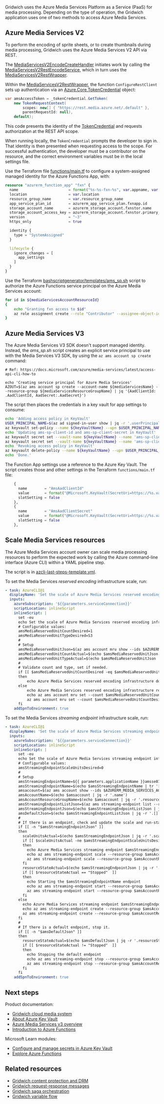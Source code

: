 

Gridwich uses the Azure Media Services Platform as a Service (PaaS) for media processing. Depending on the type of operation, the Gridwich application uses one of two methods to access Azure Media Services.

## Azure Media Services V2

To perform the encoding of sprite sheets, or to create thumbnails during media processing, Gridwich uses the Azure Media Services V2 API via REST.

The [MediaServicesV2EncodeCreateHandler](https://github.com/mspnp/gridwich/blob/main/src/Gridwich.SagaParticipants.Encode.MediaServicesV2/src/EventGridHandlers/MediaServicesV2EncodeCreateHandler.cs) initiates work by calling the [MediaServicesV2RestEncodeService](https://github.com/mspnp/gridwich/blob/main/src/Gridwich.SagaParticipants.Encode.MediaServicesV2/src/Services/MediaServicesV2RestEncodeService.cs), which in turn uses the [MediaServicesV2RestWrapper](https://github.com/mspnp/gridwich/blob/main/src/Gridwich.SagaParticipants.Encode.MediaServicesV2/src/Services/MediaServicesV2RestWrapper.cs).

Within the [MediaServicesV2RestWrapper](https://github.com/mspnp/gridwich/blob/main/src/Gridwich.SagaParticipants.Encode.MediaServicesV2/src/Services/MediaServicesV2RestWrapper.cs), the function `ConfigureRestClient` sets up authentication via an [Azure.Core.TokenCredential](/dotnet/api/azure.identity.defaultazurecredential) object:

```csharp
var amsAccessToken = _tokenCredential.GetToken(
    new TokenRequestContext(
        scopes: new[] { "https://rest.media.azure.net/.default" },
        parentRequestId: null),
    default);
```

This code presents the identity of the [TokenCredential](/dotnet/api/azure.identity.interactivebrowsercredential) and requests authorization at the REST API scope.

When running locally, the `TokenCredential` prompts the developer to sign in. That identity is then presented when requesting access to the scope. For successful authentication, the developer must be a contributor on the resource, and the correct environment variables must be in the local settings file.

Use the Terraform file [functions/main.tf](https://github.com/mspnp/gridwich/blob/main/infrastructure/terraform/functions/main.tf) to configure a system-assigned managed identity for the Azure Functions App, with:

```terraform
resource "azurerm_function_app" "fxn" {
  name                       = format("%s-%s-fxn-%s", var.appname, var.domainprefix, var.environment)
  location                   = var.location
  resource_group_name        = var.resource_group_name
  app_service_plan_id        = azurerm_app_service_plan.fxnapp.id
  storage_account_name       = azurerm_storage_account.fxnstor.name
  storage_account_access_key = azurerm_storage_account.fxnstor.primary_access_key
  version                    = "~3"
  https_only                 = true

  identity {
    type = "SystemAssigned"
  }

  lifecycle {
    ignore_changes = [
      app_settings
    ]
  }
}
```

Use the Terraform [bashscriptgenerator/templates/ams_sp.sh](https://github.com/mspnp/gridwich/blob/main/infrastructure/terraform/bashscriptgenerator/templates/ams_sp.sh) script to authorize the Azure Functions service principal on the Azure Media Services account:

```bash
for id in ${mediaServicesAccountResourceId}
{
    echo "Granting fxn access to $id"
    az role assignment create --role "Contributor" --assignee-object-id ${functionPrincipalId} --scope $id
}
```

## Azure Media Services V3

The Azure Media Services V3 SDK doesn't support managed identity. Instead, the *ams_sp.sh* script creates an explicit service principal to use with the Media Services V3 SDK, by using the `az ams account sp create` command:

```azurecli
# Ref: https://docs.microsoft.com/azure/media-services/latest/access-api-cli-how-to

echo 'Creating service principal for Azure Media Services'
AZOUT=$(az ams account sp create --account-name ${mediaServicesName} --resource-group ${mediaServicesResourceGroupName} | jq '{AadClientId: .AadClientId, AadSecret:.AadSecret}')
```

The script then places the credentials in a key vault for app settings to consume:

```bash
echo 'Adding access policy in KeyVault'
USER_PRINCIPAL_NAME=$(az ad signed-in-user show | jq -r '.userPrincipalName')
az keyvault set-policy --name ${keyVaultName} --upn $USER_PRINCIPAL_NAME --secret-permissions set get list delete > /dev/null
echo 'Updating ams-sp-client-id and ams-sp-client-secret in KeyVault'
az keyvault secret set --vault-name ${keyVaultName} --name 'ams-sp-client-id' --value $(echo $AZOUT | jq -r '.AadClientId') > /dev/null
az keyvault secret set --vault-name ${keyVaultName} --name 'ams-sp-client-secret' --value $(echo $AZOUT | jq -r '.AadSecret')  > /dev/null
echo 'Revoking access policy in KeyVault'
az keyvault delete-policy --name ${keyVaultName} --upn $USER_PRINCIPAL_NAME > /dev/null
echo 'Done.'
```

The Function App settings use a reference to the Azure Key Vault. The script creates those and other settings in the Terraform `functions/main.tf` file:

```terraform
    {
      name        = "AmsAadClientId"
      value       = format("@Microsoft.KeyVault(SecretUri=https://%s.vault.azure.net/secrets/%s/)", var.key_vault_name, "ams-sp-client-id")
      slotSetting = false
    },
    {
      name        = "AmsAadClientSecret"
      value       = format("@Microsoft.KeyVault(SecretUri=https://%s.vault.azure.net/secrets/%s/)", var.key_vault_name, "ams-sp-client-secret")
      slotSetting = false
    },
```

## Scale Media Services resources

The Azure Media Services account owner can scale media processing resources to perform the expected work by calling the Azure command-line interface (Azure CLI) within a YAML pipeline step.

The script is in [azcli-last-steps-template.yml](https://github.com/mspnp/gridwich/blob/main/infrastructure/azure-pipelines/templates/steps/azcli-last-steps-template.yml).

To set the Media Services *reserved encoding* infrastructure scale, run:

```yaml
- task: AzureCLI@1
  displayName: 'Set the scale of Azure Media Services reserved encoding infrastructure.'
  inputs:
    azureSubscription: '${{parameters.serviceConnection}}'
    scriptLocation: inlineScript
    inlineScript: |
      set -eu
      echo Set the scale of Azure Media Services reserved encoding infrastructure for $AZURERM_MEDIA_SERVICES_ACCOUNT_RESOURCE_ID
      # Configurable values:
      amsMediaReservedUnitCountDesired=1
      amsMediaReservedUnitTypeDesired=S3
      #
      # Setup
      amsMediaReservedUnitJson=$(az ams account mru show --ids $AZURERM_MEDIA_SERVICES_ACCOUNT_RESOURCE_ID)
      amsMediaReservedUnitCountActual=$(echo $amsMediaReservedUnitJson | jq -r '.count')
      amsMediaReservedUnitTypeActual=$(echo $amsMediaReservedUnitJson | jq -r '.type')
      #
      # Validate count and type, set if needed.
      if [[ $amsMediaReservedUnitCountDesired -eq $amsMediaReservedUnitCountActual && $amsMediaReservedUnitTypeDesired == $amsMediaReservedUnitTypeActual ]]
      then
          echo Azure Media Services reserved encoding infrastructure does not required scaling, $AZURERM_MEDIA_SERVICES_ACCOUNT_RESOURCE_ID.
      else
          echo Azure Media Services reserved encoding infrastructure requires scaling from $amsMediaReservedUnitCountActual to $amsMediaReservedUnitCountDesired and/or $amsMediaReservedUnitTypeDesired to $amsMediaReservedUnitTypeActual.
          echo az ams account mru set --count $amsMediaReservedUnitCountDesired --type $amsMediaReservedUnitTypeDesired --ids $AZURERM_MEDIA_SERVICES_ACCOUNT_RESOURCE_ID
          az ams account mru set --count $amsMediaReservedUnitCountDesired --type $amsMediaReservedUnitTypeDesired --ids $AZURERM_MEDIA_SERVICES_ACCOUNT_RESOURCE_ID
      fi
    addSpnToEnvironment: true
```

To set the Media Services *streaming endpoint* infrastructure scale, run:

```yaml
- task: AzureCLI@1
  displayName: 'Set the scale of Azure Media Services streaming endpoint infrastructure.'
  inputs:
    azureSubscription: '${{parameters.serviceConnection}}'
    scriptLocation: inlineScript
    inlineScript: |
      set -eu
      echo Set the scale of Azure Media Services streaming endpoint infrastructure for $AZURERM_MEDIA_SERVICES_ACCOUNT_RESOURCE_ID
      # Configurable values:
      amsStreamingEndpointScaleUnitsDesired=0
      #
      # Setup
      amsStreamingEndpointName=${{ parameters.applicationName }}amsse01${{ parameters.environment }}
      amsStreamingEndpointName=$(echo $amsStreamingEndpointName | tr '[:upper:]' '[:lower:]')
      amsaccount=$(az ams account show --ids $AZURERM_MEDIA_SERVICES_ACCOUNT_RESOURCE_ID)
      amsAccountName=$(echo $amsaccount | jq -r '.name')
      amsAccountResourceGroupName=$(echo $amsaccount | jq -r '.resourceGroup')
      amsStreamingEndpointListJson=$(az ams streaming-endpoint list --resource-group $amsAccountResourceGroupName --account-name $amsAccountName)
      amsStreamingEndpointJson=$(echo $amsStreamingEndpointListJson | jq --arg amssename $amsStreamingEndpointName -r '.[] | select(.name == $amssename)')
      amsDefaultJson=$(echo $amsStreamingEndpointListJson | jq -r '.[] | select(.name == "default")')
      #
      # If there is an endpoint, check and update the scale and run-state, otherwise create it.
      if [[ -n "$amsStreamingEndpointJson" ]]
      then
        scaleUnitsActual=$(echo $amsStreamingEndpointJson | jq -r '.scaleUnits')
        if [[ $scaleUnitsActual -ne $amsStreamingEndpointScaleUnitsDesired ]]
        then
          echo Azure Media Services streaming endpoint $amsStreamingEndpointName will be scaled
          echo az ams streaming-endpoint scale --resource-group $amsAccountResourceGroupName --account-name $amsAccountName --name $amsStreamingEndpointName --scale-units $amsStreamingEndpointScaleUnitsDesired --no-wait
          az ams streaming-endpoint scale --resource-group $amsAccountResourceGroupName --account-name $amsAccountName --name $amsStreamingEndpointName --scale-units $amsStreamingEndpointScaleUnitsDesired --no-wait
        fi
        resourceStateActual=$(echo $amsStreamingEndpointJson | jq -r '.resourceState')
        if [[ $resourceStateActual == "Stopped"  ]]
        then
          echo Starting the $amsStreamingEndpointName endpoint
          echo az ams streaming-endpoint start --resource-group $amsAccountResourceGroupName --account-name $amsAccountName --name $amsStreamingEndpointName --no-wait
          az ams streaming-endpoint start --resource-group $amsAccountResourceGroupName --account-name $amsAccountName --name $amsStreamingEndpointName --no-wait
        fi
      else
        echo Azure Media Services streaming endpoint $amsStreamingEndpointName will be created
        echo az ams streaming-endpoint create --resource-group $amsAccountResourceGroupName --account-name $amsAccountName --name $amsStreamingEndpointName --auto-start --scale-units $amsStreamingEndpointScaleUnitsDesired --no-wait
        az ams streaming-endpoint create --resource-group $amsAccountResourceGroupName --account-name $amsAccountName --name $amsStreamingEndpointName --auto-start --scale-units $amsStreamingEndpointScaleUnitsDesired --no-wait
      fi
      #
      # If there is a default endpoint, stop it.
      if [[ -n "$amsDefaultJson" ]]
      then
        resourceStateActual=$(echo $amsDefaultJson | jq -r '.resourceState')
        if [[ $resourceStateActual != "Stopped"  ]]
        then
          echo Stopping the default endpoint
          echo az ams streaming-endpoint stop --resource-group $amsAccountResourceGroupName --account-name $amsAccountName --name default --no-wait
          az ams streaming-endpoint stop --resource-group $amsAccountResourceGroupName --account-name $amsAccountName --name default --no-wait
        fi
      fi
    addSpnToEnvironment: true
```

## Next steps

Product documentation:

- [Gridwich cloud media system](gridwich-architecture.yml)
- [About Azure Key Vault](/azure/key-vault/general/overview)
- [Azure Media Services v3 overview](/azure/media-services/latest/media-services-overview)
- [Introduction to Azure Functions](/azure/azure-functions/functions-overview)

Microsoft Learn modules:

- [Configure and manage secrets in Azure Key Vault](/learn/modules/configure-and-manage-azure-key-vault)
- [Explore Azure Functions](/learn/modules/explore-azure-functions)

## Related resources

- [Gridwich content protection and DRM](gridwich-content-protection-drm.yml)
- [Gridwich request-response messages](gridwich-message-formats.yml)
- [Gridwich saga orchestration](gridwich-saga-orchestration.yml)
- [Gridwich variable flow](variable-group-terraform-flow.yml)
